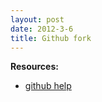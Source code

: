 ```yaml
---
layout: post
date: 2012-3-6
title: Github fork
---
```

__Resources:__

- [github help](http://help.github.com/fork-a-repo/)

